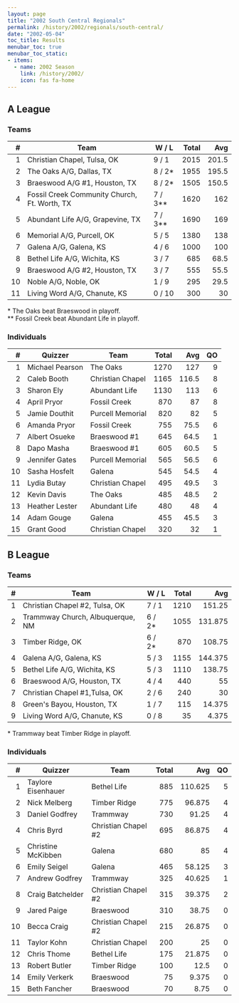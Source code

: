 ```yaml
---
layout: page
title: "2002 South Central Regionals"
permalink: /history/2002/regionals/south-central/
date: "2002-05-04"
toc_title: Results
menubar_toc: true
menubar_toc_static:
- items:
  - name: 2002 Season
    link: /history/2002/
    icon: fas fa-home
---
```


## A League

### Teams

|    # | Team                                         | W / L   | Total |   Avg |
| ---: | -------------------------------------------- | ------- | ----: | ----: |
|    1 | Christian Chapel, Tulsa, OK                  | 9 / 1   |  2015 | 201.5 |
|    2 | The Oaks A/G, Dallas, TX                     | 8 / 2*  |  1955 | 195.5 |
|    3 | Braeswood A/G #1, Houston, TX                | 8 / 2*  |  1505 | 150.5 |
|    4 | Fossil Creek Community Church, Ft. Worth, TX | 7 / 3** |  1620 |   162 |
|    5 | Abundant Life A/G, Grapevine, TX             | 7 / 3** |  1690 |   169 |
|    6 | Memorial A/G, Purcell, OK                    | 5 / 5   |  1380 |   138 |
|    7 | Galena A/G, Galena, KS                       | 4 / 6   |  1000 |   100 |
|    8 | Bethel Life A/G, Wichita, KS                 | 3 / 7   |   685 |  68.5 |
|    9 | Braeswood A/G #2, Houston, TX                | 3 / 7   |   555 |  55.5 |
|   10 | Noble A/G, Noble, OK                         | 1 / 9   |   295 |  29.5 |
|   11 | Living Word A/G, Chanute, KS                 | 0 / 10  |   300 |    30 |

\* The Oaks beat Braeswood in playoff.\
\*\* Fossil Creek beat Abundant Life in playoff.

### Individuals

|    # | Quizzer         | Team             | Total |   Avg |   QO |
| ---: | --------------- | ---------------- | ----: | ----: | ---: |
|    1 | Michael Pearson | The Oaks         |  1270 |   127 |    9 |
|    2 | Caleb Booth     | Christian Chapel |  1165 | 116.5 |    8 |
|    3 | Sharon Ely      | Abundant Life    |  1130 |   113 |    6 |
|    4 | April Pryor     | Fossil Creek     |   870 |    87 |    8 |
|    5 | Jamie Douthit   | Purcell Memorial |   820 |    82 |    5 |
|    6 | Amanda Pryor    | Fossil Creek     |   755 |  75.5 |    6 |
|    7 | Albert Osueke   | Braeswood #1     |   645 |  64.5 |    1 |
|    8 | Dapo Masha      | Braeswood #1     |   605 |  60.5 |    5 |
|    9 | Jennifer Gates  | Purcell Memorial |   565 |  56.5 |    6 |
|   10 | Sasha Hosfelt   | Galena           |   545 |  54.5 |    4 |
|   11 | Lydia Butay     | Christian Chapel |   495 |  49.5 |    3 |
|   12 | Kevin Davis     | The Oaks         |   485 |  48.5 |    2 |
|   13 | Heather Lester  | Abundant Life    |   480 |    48 |    4 |
|   14 | Adam Gouge      | Galena           |   455 |  45.5 |    3 |
|   15 | Grant Good      | Christian Chapel |   320 |    32 |    1 |

## B League

### Teams

|    # | Team                             | W / L  | Total |     Avg |
| ---: | -------------------------------- | ------ | ----: | ------: |
|    1 | Christian Chapel #2, Tulsa, OK   | 7 / 1  |  1210 |  151.25 |
|    2 | Trammway Church, Albuquerque, NM | 6 / 2* |  1055 | 131.875 |
|    3 | Timber Ridge, OK                 | 6 / 2* |   870 |  108.75 |
|    4 | Galena A/G, Galena, KS           | 5 / 3  |  1155 | 144.375 |
|    5 | Bethel Life A/G, Wichita, KS     | 5 / 3  |  1110 |  138.75 |
|    6 | Braeswood A/G, Houston, TX       | 4 / 4  |   440 |      55 |
|    7 | Christian Chapel #1,Tulsa, OK    | 2 / 6  |   240 |      30 |
|    8 | Green's Bayou, Houston, TX       | 1 / 7  |   115 |  14.375 |
|    9 | Living Word A/G, Chanute, KS     | 0 / 8  |    35 |   4.375 |

\* Trammway beat Timber Ridge in playoff.

### Individuals

|    # | Quizzer            | Team                | Total |     Avg |   QO |
| ---: | ------------------ | ------------------- | ----: | ------: | ---: |
|    1 | Taylore Eisenhauer | Bethel Life         |   885 | 110.625 |    5 |
|    2 | Nick Melberg       | Timber Ridge        |   775 |  96.875 |    4 |
|    3 | Daniel Godfrey     | Trammway            |   730 |   91.25 |    4 |
|    4 | Chris Byrd         | Christian Chapel #2 |   695 |  86.875 |    4 |
|    5 | Christine McKibben | Galena              |   680 |      85 |    4 |
|    6 | Emily Seigel       | Galena              |   465 |  58.125 |    3 |
|    7 | Andrew Godfrey     | Trammway            |   325 |  40.625 |    1 |
|    8 | Craig Batchelder   | Christian Chapel #2 |   315 |  39.375 |    2 |
|    9 | Jared Paige        | Braeswood           |   310 |   38.75 |    0 |
|   10 | Becca Craig        | Christian Chapel #2 |   215 |  26.875 |    0 |
|   11 | Taylor Kohn        | Christian Chapel    |   200 |      25 |    0 |
|   12 | Chris Thome        | Bethel Life         |   175 |  21.875 |    0 |
|   13 | Robert Butler      | Timber Ridge        |   100 |    12.5 |    0 |
|   14 | Emily Verkerk      | Braeswood           |    75 |   9.375 |    0 |
|   15 | Beth Fancher       | Braeswood           |    70 |    8.75 |    0 |
